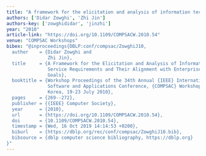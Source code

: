 ```yaml
---
title: "A framework for the elicitation and analysis of information technology service requirements and their alignment with enterprise business goals"
authors: ['Didar Zowghi', 'Zhi Jin']
authors-key: ['zowghididar', 'jinzhi']
year: "2010"
article-link: "https://doi.org/10.1109/COMPSACW.2010.54"
venue: "COMPSAC Workshops"
bibex: "@inproceedings{DBLP:conf/compsac/ZowghiJ10,
  author    = {Didar Zowghi and
               Zhi Jin},
  title     = {A Framework for the Elicitation and Analysis of Information Technology
               Service Requirements and Their Alignment with Enterprise Business
               Goals},
  booktitle = {Workshop Proceedings of the 34th Annual {IEEE} International Computer
               Software and Applications Conference, {COMPSAC} Workshops 2010, Seoul,
               Korea, 19-23 July 2010},
  pages     = {269--272},
  publisher = {{IEEE} Computer Society},
  year      = {2010},
  url       = {https://doi.org/10.1109/COMPSACW.2010.54},
  doi       = {10.1109/COMPSACW.2010.54},
  timestamp = {Wed, 16 Oct 2019 14:14:53 +0200},
  biburl    = {https://dblp.org/rec/conf/compsac/ZowghiJ10.bib},
  bibsource = {dblp computer science bibliography, https://dblp.org}
}"
---
```

